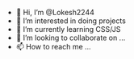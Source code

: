 - 👋 Hi, I’m @Lokesh2244
- 👀 I’m interested in doing projects
- 🌱 I’m currently learning CSS/JS
- 💞️ I’m looking to collaborate on ...
- 📫 How to reach me ...

<!---
Lokesh2244/Lokesh2244 is a ✨ special ✨ repository because its `README.md` (this file) appears on your GitHub profile.
You can click the Preview link to take a look at your changes.
--->
